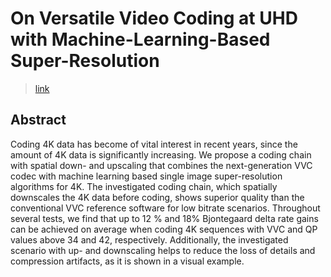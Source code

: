 # On Versatile Video Coding at UHD with Machine-Learning-Based Super-Resolution
> [link](https://ieeexplore.ieee.org/document/9123140)

## Abstract
Coding 4K data has become of vital interest in recent years, since the amount of 4K data is significantly increasing. We propose a coding chain with spatial down- and upscaling that combines the next-generation VVC codec with machine learning based single image super-resolution algorithms for 4K. The investigated coding chain, which spatially downscales the 4K data before coding, shows superior quality than the conventional VVC reference software for low bitrate scenarios. Throughout several tests, we find that up to 12 % and 18% Bjontegaard delta rate gains can be achieved on average when coding 4K sequences with VVC and QP values above 34 and 42, respectively. Additionally, the investigated scenario with up- and downscaling helps to reduce the loss of details and compression artifacts, as it is shown in a visual example.